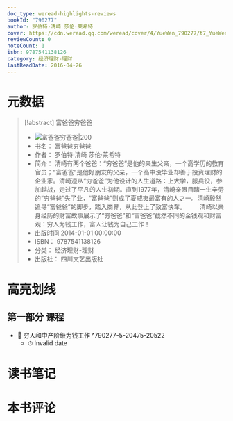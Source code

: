 ```yaml
---
doc_type: weread-highlights-reviews
bookId: "790277"
author: 罗伯特·清崎 莎伦·莱希特
cover: https://cdn.weread.qq.com/weread/cover/4/YueWen_790277/t7_YueWen_790277.jpg
reviewCount: 0
noteCount: 1
isbn: 9787541138126
category: 经济理财-理财
lastReadDate: 2016-04-26
---
```

# 元数据
> [!abstract] 富爸爸穷爸爸
> - ![ 富爸爸穷爸爸|200](https://cdn.weread.qq.com/weread/cover/4/YueWen_790277/t7_YueWen_790277.jpg)
> - 书名： 富爸爸穷爸爸
> - 作者： 罗伯特·清崎 莎伦·莱希特
> - 简介： 清崎有两个爸爸：“穷爸爸”是他的亲生父亲，一个高学历的教育官员；“富爸爸”是他好朋友的父亲，一个高中没毕业却善于投资理财的企业家。清崎遵从“穷爸爸”为他设计的人生道路：上大学，服兵役，参加越战，走过了平凡的人生初期。直到1977年，清崎亲眼目睹一生辛劳的“穷爸爸”失了业，“富爸爸”则成了夏威夷最富有的人之一。清崎毅然追寻“富爸爸”的脚步，踏入商界，从此登上了致富快车。
　　清崎以亲身经历的财富故事展示了“穷爸爸”和“富爸爸”截然不同的金钱观和财富观：穷人为钱工作，富人让钱为自己工作！
> - 出版时间 2014-01-01 00:00:00
> - ISBN： 9787541138126
> - 分类： 经济理财-理财
> - 出版社： 四川文艺出版社

# 高亮划线

## 第一部分 课程


- 📌 穷人和中产阶级为钱工作 ^790277-5-20475-20522
    - ⏱ Invalid date 
# 读书笔记

# 本书评论
